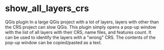# show_all_layers_crs
QGis plugin
In a large QGis project with a lot of layers, layers with other than the CRS project can slow QGis.
This plugin simply opens a pop-up window with the list of all layers with their CRS, name files, and features count.
It can be used to identify the layers with a "wrong" CRS.
The contents of the pop-up window can be copied/pasted as a text.
